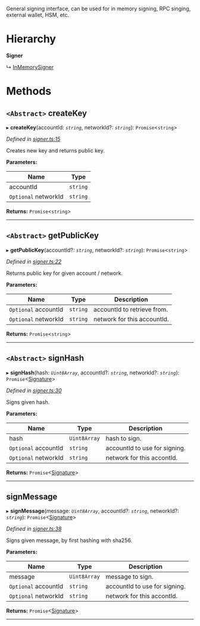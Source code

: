 

General signing interface, can be used for in memory signing, RPC singing, external wallet, HSM, etc.

# Hierarchy

**Signer**

↳  [InMemorySigner](_signer_.inmemorysigner.md)

# Methods

<a id="createkey"></a>

## `<Abstract>` createKey

▸ **createKey**(accountId: *`string`*, networkId?: *`string`*): `Promise`<`string`>

*Defined in [signer.ts:15](https://github.com/nearprotocol/nearlib/blob/92b693c/src.ts/signer.ts#L15)*

Creates new key and returns public key.

**Parameters:**

| Name | Type |
| ------ | ------ |
| accountId | `string` |
| `Optional` networkId | `string` |

**Returns:** `Promise`<`string`>

___
<a id="getpublickey"></a>

## `<Abstract>` getPublicKey

▸ **getPublicKey**(accountId?: *`string`*, networkId?: *`string`*): `Promise`<`string`>

*Defined in [signer.ts:22](https://github.com/nearprotocol/nearlib/blob/92b693c/src.ts/signer.ts#L22)*

Returns public key for given account / network.

**Parameters:**

| Name | Type | Description |
| ------ | ------ | ------ |
| `Optional` accountId | `string` |  accountId to retrieve from. |
| `Optional` networkId | `string` |  network for this accountId. |

**Returns:** `Promise`<`string`>

___
<a id="signhash"></a>

## `<Abstract>` signHash

▸ **signHash**(hash: *`Uint8Array`*, accountId?: *`string`*, networkId?: *`string`*): `Promise`<[Signature](../interfaces/_utils_key_pair_.signature.md)>

*Defined in [signer.ts:30](https://github.com/nearprotocol/nearlib/blob/92b693c/src.ts/signer.ts#L30)*

Signs given hash.

**Parameters:**

| Name | Type | Description |
| ------ | ------ | ------ |
| hash | `Uint8Array` |  hash to sign. |
| `Optional` accountId | `string` |  accountId to use for signing. |
| `Optional` networkId | `string` |  network for this accontId. |

**Returns:** `Promise`<[Signature](../interfaces/_utils_key_pair_.signature.md)>

___
<a id="signmessage"></a>

##  signMessage

▸ **signMessage**(message: *`Uint8Array`*, accountId?: *`string`*, networkId?: *`string`*): `Promise`<[Signature](../interfaces/_utils_key_pair_.signature.md)>

*Defined in [signer.ts:38](https://github.com/nearprotocol/nearlib/blob/92b693c/src.ts/signer.ts#L38)*

Signs given message, by first hashing with sha256.

**Parameters:**

| Name | Type | Description |
| ------ | ------ | ------ |
| message | `Uint8Array` |  message to sign. |
| `Optional` accountId | `string` |  accountId to use for signing. |
| `Optional` networkId | `string` |  network for this accontId. |

**Returns:** `Promise`<[Signature](../interfaces/_utils_key_pair_.signature.md)>

___

